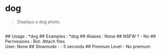 # dog

> Displays a dog photo.

<br>
## Usage :
*dog
## Examples :
*dog
## Aliases :
None
## NSFW ?
- No
## Permissions :
Bot: Attach files
<br>
User: None
## Slowmode :
- 5 seconds
## Premium Level
- No premium